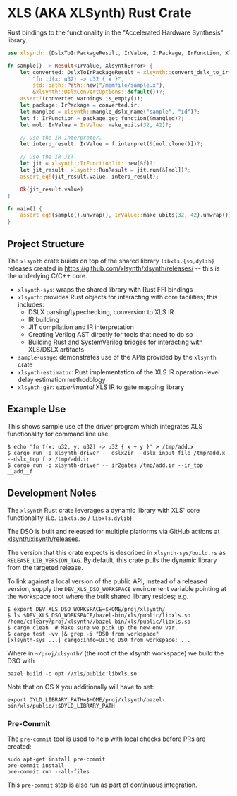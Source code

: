 # XLS (AKA XLSynth) Rust Crate

Rust bindings to the functionality in the "Accelerated Hardware Synthesis" library.

```rust
use xlsynth::{DslxToIrPackageResult, IrValue, IrPackage, IrFunction, XlsynthError};

fn sample() -> Result<IrValue, XlsynthError> {
    let converted: DslxToIrPackageResult = xlsynth::convert_dslx_to_ir(
        "fn id(x: u32) -> u32 { x }",
        std::path::Path::new("/memfile/sample.x"),
        &xlsynth::DslxConvertOptions::default())?;
    assert!(converted.warnings.is_empty());
    let package: IrPackage = converted.ir;
    let mangled = xlsynth::mangle_dslx_name("sample", "id")?;
    let f: IrFunction = package.get_function(&mangled)?;
    let mol: IrValue = IrValue::make_ubits(32, 42)?;

    // Use the IR interpreter.
    let interp_result: IrValue = f.interpret(&[mol.clone()])?;

    // Use the IR JIT.
    let jit = xlsynth::IrFunctionJit::new(&f)?;
    let jit_result: xlsynth::RunResult = jit.run(&[mol])?;
    assert_eq!(jit_result.value, interp_result);

    Ok(jit_result.value)
}

fn main() {
    assert_eq!(sample().unwrap(), IrValue::make_ubits(32, 42).unwrap());
}
```

## Project Structure

The `xlsynth` crate builds on top of the shared library `libxls.{so,dylib}` releases created in
<https://github.com/xlsynth/xlsynth/releases/> -- this is the underlying C/C++ core.

- `xlsynth-sys`: wraps the shared library with Rust FFI bindings
- `xlsynth`: provides Rust objects for interacting with core facilities; this includes:
  - DSLX parsing/typechecking, conversion to XLS IR
  - IR building
  - JIT compilation and IR interpretation
  - Creating Verilog AST directly for tools that need to do so
  - Building Rust and SystemVerilog bridges for interacting with XLS/DSLX artifacts
- `sample-usage`: demonstrates use of the APIs provided by the `xlsynth` crate
- `xlsynth-estimator`: Rust implementation of the XLS IR operation-level delay estimation
  methodology
- `xlsynth-g8r`: _experimental_ XLS IR to gate mapping library

## Example Use

This shows sample use of the driver program which integrates XLS functionality for command line use:

```shell
$ echo 'fn f(x: u32, y: u32) -> u32 { x + y }' > /tmp/add.x
$ cargo run -p xlsynth-driver -- dslx2ir --dslx_input_file /tmp/add.x --dslx_top f > /tmp/add.ir
$ cargo run -p xlsynth-driver -- ir2gates /tmp/add.ir --ir_top __add__f
```

## Development Notes

The `xlsynth` Rust crate leverages a dynamic library with XLS' core functionality (i.e. `libxls.so`
/ `libxls.dylib`).

The DSO is built and released for multiple platforms via GitHub actions at
[xlsynth/xlsynth/releases](https://github.com/xlsynth/xlsynth/releases/).

The version that this crate expects is described in `xlsynth-sys/build.rs` as
`RELEASE_LIB_VERSION_TAG`. By default, this crate pulls the dynamic library from the targeted
release.

To link against a local version of the public API, instead of a released version, supply the
`DEV_XLS_DSO_WORKSPACE` environment variable pointing at the workspace root where the built shared
library resides; e.g.

```shell
$ export DEV_XLS_DSO_WORKSPACE=$HOME/proj/xlsynth/
$ ls $DEV_XLS_DSO_WORKSPACE/bazel-bin/xls/public/libxls.so
/home/cdleary/proj/xlsynth//bazel-bin/xls/public/libxls.so
$ cargo clean  # Make sure we pick up the new env var.
$ cargo test -vv |& grep -i "DSO from workspace"
[xlsynth-sys ...] cargo:info=Using DSO from workspace: ...
```

Where in `~/proj/xlsynth/` (the root of the xlsynth workspace) we build the DSO with

```shell
bazel build -c opt //xls/public:libxls.so
```

Note that on OS X you additionally will have to set:

```shell
export DYLD_LIBRARY_PATH=$HOME/proj/xlsynth/bazel-bin/xls/public/:$DYLD_LIBRARY_PATH
```

### Pre-Commit

The `pre-commit` tool is used to help with local checks before PRs are created:

```shell
sudo apt-get install pre-commit
pre-commit install
pre-commit run --all-files
```

This `pre-commit` step is also run as part of continuous integration.
